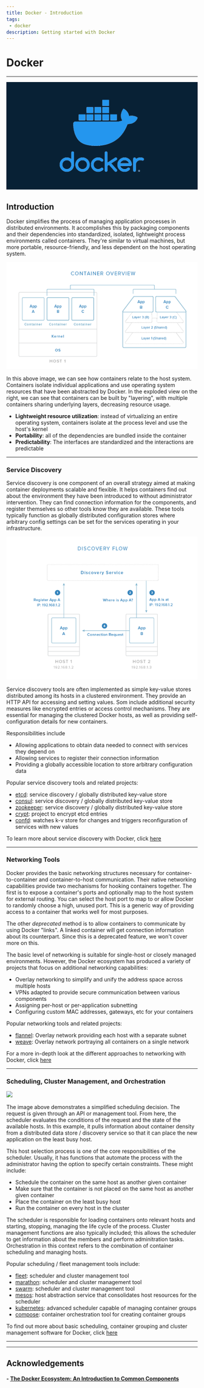 ```yaml
---
title: Docker - Introduction
tags: 
 - docker
description: Getting started with Docker
---
```



# Docker
---

![](static/docker-cool.jpeg)

## Introduction
Docker simplifies the process of managing application processes in distributed environments. It accomplishes this by packaging components and their dependencies into standardized, isolated, lightweight process environments called containers. They're similar to virtual machines, but more portable, resource-friendly, and less dependent on the host operating system. 

![](static/docker-overview.PNG)

In this above image, we can see how containers relate to the host system. Containers isolate individual applications and use operating system resources that have been abstracted by Docker. In the exploded view on the right, we can see that containers can be built by "layering", with multiple containers sharing underlying layers, decreasing resource usage. 

- **Lightweight resource utilization**: instead of virtualizing an entire operating system, containers isolate at the process level and use the host's kernel
- **Portability**: all of the dependencies are bundled inside the container
- **Predictability**: The interfaces are standardized and the interactions are predictable


--- 

### Service Discovery 
Service discovery is one component of an overall strategy aimed at making container deployments scalable and flexible. It helps containers find out about the environment they have been introduced to without administrator intervention. They can find connection information for the components, and register themselves so other tools know they are available. These tools typically function as globally distributed configuration stores where arbitrary config settings can be set for the services operating in your infrastructure. 

![](static/docker-service-discovery.PNG)

Service discovery tools are often implemented as simple key-value stores distributed among its hosts in a clustered environment. They provide an HTTP API for accessing and setting values. Som include additional security measures like encrypted entries or access control mechanisms. They are essential for managing the clustered Docker hosts, as well as providing self-configuration details for new containers. 

Responsibilities include
- Allowing applications to obtain data needed to connect with services they depend on
- Allowing services to register their connection information
- Providing a globally accessible location to store arbitrary configuration data

Popular service discovery tools and related projects:
- [etcd](https://www.digitalocean.com/community/tutorials/how-to-use-etcdctl-and-etcd-coreos-s-distributed-key-value-store): service discovery / globally distributed key-value store
- [consul](https://www.digitalocean.com/community/tutorials/an-introduction-to-using-consul-a-service-discovery-system-on-ubuntu-14-04): service discovery / globally distributed key-value store
- [zookeeper](https://www.digitalocean.com/community/tutorials/an-introduction-to-mesosphere#a-basic-overview-of-apache-mesos): service discovery / globally distributed key-value store
- [crypt](http://xordataexchange.github.io/crypt/): project to encrypt etcd entries
- [confd](https://www.digitalocean.com/community/tutorials/how-to-use-confd-and-etcd-to-dynamically-reconfigure-services-in-coreos): watches k-v store for changes and triggers reconfiguration of services with new values

To learn more about service discovery with Docker, click [here](https://www.digitalocean.com/community/tutorials/the-docker-ecosystem-service-discovery-and-distributed-configuration-stores)


---

### Networking Tools

Docker provides the basic networking structures necessary for container-to-container and container-to-host communication. Their native networking capabilities provide two mechanisms for hooking containers together. The first is to expose a container's ports and optionally map to the host system for external routing. You can select the host port to map to or allow Docker to randomly choose a high, unused port. This is a generic way of providing access to a container that works well for most purposes. 

The other *deprecated* method is to allow containers to communicate by using Docker "links". A linked container will get connection information about its counterpart. Since this is a deprecated feature, we won't cover more on this.

The basic level of networking is suitable for single-host or closely managed environments. However, the Docker ecosystem has produced a variety of projects that focus on additional networking capabilities:
- Overlay networking to simplify and unify the address space across multiple hosts
- VPNs adapted to provide secure communication between various components
- Assigning per-host or per-application subnetting
- Configuring custom MAC addresses, gateways, etc for your containers

Popular networking tools and related projects:
- [flannel](https://github.com/flannel-io/flannel): Overlay network providing each host with a separate subnet
- [weave](https://www.weave.works/docs/net/latest/overview/): Overlay network portraying all containers on a single network

For a more in-depth look at the different approaches to networking with Docker, click [here](https://www.digitalocean.com/community/tutorials/the-docker-ecosystem-networking-and-communication)


---

### Scheduling, Cluster Management, and Orchestration

![](assets/static/docker/docker-scheduling.PNG)

The image above demonstrates a simplified scheduling decision. The request is given through an API or management tool. From here, the scheduler evaluates the conditions of the request and the state of the available hosts. In this example, it pulls information about container density from a distributed data store / discovery service so that it can place the new application on the least busy host. 

This host selection process is one of the core responsibilities of the scheduler. Usually, it has functions that automate the process with the administrator having the option to specify certain constraints. These might include:
- Schedule the container on the same host as another given container
- Make sure that the container is not placed on the same host as another given container
- Place the container on the least busy host
- Run the container on every host in the cluster

The scheduler is responsible for loading containers onto relevant hosts and starting, stopping, managing the life cycle of the process. Cluster management functions are also typically included; this allows the scheduler to get information about the members and perform adminitration tasks. Orchestration in this context refers to the combination of container scheduling and managing hosts.

Popular scheduling / fleet management tools include:
- [fleet](https://www.digitalocean.com/community/tutorials/how-to-use-fleet-and-fleetctl-to-manage-your-coreos-cluster): scheduler and cluster management tool
- [marathon](https://www.digitalocean.com/community/tutorials/an-introduction-to-mesosphere#a-basic-overview-of-marathon): scheduler and cluster management tool
- [swarm](https://github.com/docker/swarm/): scheduler and cluster management tool
- [mesos](https://www.digitalocean.com/community/tutorials/an-introduction-to-mesosphere#a-basic-overview-of-apache-mesos): host abstraction service that consolidates host resources for the scheduler
- [kubernetes](https://www.digitalocean.com/community/tutorials/an-introduction-to-kubernetes): advanced scheduler capable of managing container groups
- [compose](https://github.com/docker/docker/issues/9694): container orchestration tool for creating container groups

To find out more about basic scheduling, container grouping and cluster management software for Docker, click [here](https://www.digitalocean.com/community/tutorials/the-docker-ecosystem-scheduling-and-orchestration)

---



---

## Acknowledgements

#### - [The Docker Ecosystem: An Introduction to Common Components](https://www.digitalocean.com/community/tutorials/the-docker-ecosystem-an-introduction-to-common-components)
